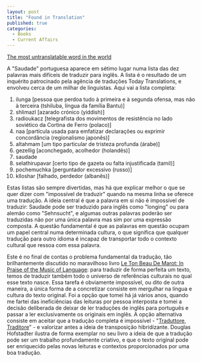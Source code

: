 ```yaml
---
layout: post
title: "Found in Translation"
published: true
categories:
  - Books
  - Current Affairs
---
```

<p><a title="translation company UK, UK translation agency, translation company london, translation services, translation agency, translation jobs, translators, trade transcription" href="http://www.todaytranslations.com/index.php/fuseaction/home.content/page/press">The most untranslatable word in the world</a>
</p>
<p>
A "Saudade" portuguesa aparece em sétimo lugar numa lista das dez palavras mais difíceis de traduzir para inglês. A lista é o resultado de um inquérito patrocinado pela agência de traduções Today Translations, e envolveu cerca de um milhar de linguistas. Aqui vai a lista completa:</p>
<ol><li>
ilunga [pessoa que perdoa tudo à primeira e à segunda ofensa, mas não à terceira (tshiluba, língua da família Bantu)]
</li><li>
shlimazl [azarado crónico (yiddish)]
</li><li>
radioukacz [telegrafista dos movimentos de resistência no lado soviético da Cortina de Ferro (polaco)]
</li><li>
naa [partícula usada para emfatizar declarações ou exprimir concordância (regionalismo japonês)]
</li><li>
altahmam  [um tipo particular de tristeza profunda (árabe)]
</li><li>
gezellig [aconchegado, acolhedor (holandês)]
</li><li>
saudade
</li><li>
selathirupavar  [certo tipo de gazeta ou falta injustificada (tamil)]
</li><li>
pochemuchka [perguntador excessivo (russo)]
</li><li>
klloshar [falhado, perdedor (albanês)]
</li></ol>
<p>
Estas listas são sempre divertidas, mas há que explicar melhor o que se quer dizer com "impossível de traduzir" quando na mesma linha se oferece uma tradução. A ideia central é que a palavra em si não é impossível de traduzir: Saudade pode ser traduzido para inglês como "longing" ou para alemão como "Sehnsucht", e algumas outras palavras poderão ser traduzidas não por uma única palavra mas sim por uma expressão composta. A questão fundamental é que as palavras em questão ocupam um papel central numa determinada cultura, o que significa que qualquer tradução para outro idioma é incapaz de transportar todo o contexto cultural que ressoa com essa palavra.
</p><p>
Este é no final de contas o problema fundamental da tradução, tão brilhantemente discutido no maravilhoso livro <a href="http://www.amazon.com/exec/obidos/tg/detail/-/0465086454/104-7771388-8299137?v=glance&vi=contents">Le Ton Beau De Marot: In Praise of the Music of Language</a>: para traduzir de forma perfeita um texto, temos de traduzir também todo o universo de referências culturais no qual esse texto nasce. Essa tarefa é obviamente impossível, ou dito de outra maneira, a única forma de a concretizar consiste em mergulhar na língua e cultura do texto original. Foi a opção que tomei há já vários anos, quando me fartei das ineficiências das leituras por pessoa interposta e tomei a decisão deliberada de deixar de ler traduções de inglês para português e passar a ler exclusivamente os originais em inglês. A opção alternativa consiste em aceitar que a tradução completa é impossível - "<a href="http://www.espirito.org.br/portal/artigos/diversos/estudo/traduttore.html">Traduttore, Traditore</a>" - e valorizar antes a ideia de transposição hibridizante. Douglas Hofstadter ilustra de forma exemplar no seu livro a ideia de que a tradução pode ser um trabalho profundamente criativo, e que o texto original pode ser enriquecido pelas novas leituras e contextos proporcionados por uma boa tradução.
</p>

